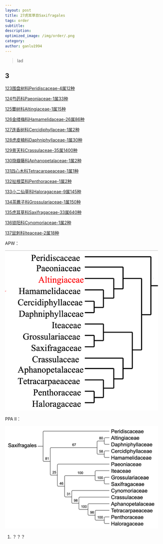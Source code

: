 ```yaml
---
layout: post
title: 27虎耳草目Saxifragales
tags: order    
subtitle: 
description: 
optimized_image: /img/order/.png
category: 
author: ganlu1994  
---
```


> lad

## 3

[123围盘树科Peridiscaceae-4属12种](https://ganlu1994.github.io/123围盘树科Peridiscaceae/)

[124芍药科Paeoniaceae-1属33种](https://ganlu1994.github.io/124芍药科Paeoniaceae/)

[125蕈树科Altingiaceae-1属15种](https://ganlu1994.github.io/125蕈树科Altingiaceae/)

[126金缕梅科Hamamelidaceae-26属86种](https://ganlu1994.github.io/126金缕梅科Hamamelidaceae/)

[127连香树科Cercidiphyllaceae-1属2种](https://ganlu1994.github.io/127连香树科Cercidiphyllaceae/)

[128虎皮楠科Daphniphyllaceae-1属30种](https://ganlu1994.github.io/128虎皮楠科Daphniphyllaceae/)

[129景天科Crassulaceae-35属1400种](https://ganlu1994.github.io/129景天科Crassulaceae/)

[130隐瓣藤科Aphanopetalaceae-1属2种](https://ganlu1994.github.io/130隐瓣藤科Aphanopetalaceae/)

[131四心木科Tetracarpaeaceae-1属1种](https://ganlu1994.github.io/131四心木科Tetracarpaeaceae/)

[132扯根菜科Penthoraceae-1属2种](https://ganlu1994.github.io/132扯根菜科Penthoraceae/)

[133小二仙草科Haloragaceae-9属145种](https://ganlu1994.github.io/133小二仙草科Haloragaceae/)

[134茶藨子科Grossulariaceae-1属150种](https://ganlu1994.github.io/134茶藨子科Grossulariaceae/)

[135虎耳草科Saxifragaceae-33属640种](https://ganlu1994.github.io/135虎耳草科Saxifragaceae/)

[136锁阳科Cynomoriaceae-1属2种](https://ganlu1994.github.io/136锁阳科Cynomoriaceae/)

[137鼠刺科Iteaceae-2属18种](https://ganlu1994.github.io/137鼠刺科Iteaceae/)
 
APW：

![](/img/phylo/64-27虎耳草目A.png)
 
PPA II：

![](/img/phylo/64-27虎耳草目P2.png)

1. ？？？

